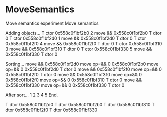 # MoveSemantics
Move semantics experiment
Move semantics

Adding objects...
T ctor 0x558c0f1bf2b0 2
move && 0x558c0f1bf2b0
T dtor 0
T ctor 0x558c0f1bf2d0 1
move && 0x558c0f1bf2d0
T dtor 0
T ctor 0x558c0f1bf2f0 4
move && 0x558c0f1bf2f0
T dtor 0
T ctor 0x558c0f1bf310 3
move && 0x558c0f1bf310
T dtor 0
T ctor 0x558c0f1bf330 5
move && 0x558c0f1bf330
T dtor 0

Sorting...
move && 0x558c0f1bf2d0
move op=&& 0 0x558c0f1bf2b0
move op=&& 0 0x558c0f1bf2d0
T dtor 0
move && 0x558c0f1bf2f0
move op=&& 0 0x558c0f1bf2f0
T dtor 0
move && 0x558c0f1bf310
move op=&& 0 0x558c0f1bf2f0
move op=&& 0 0x558c0f1bf310
T dtor 0
move && 0x558c0f1bf330
move op=&& 0 0x558c0f1bf330
T dtor 0

After sort...
1
2
3
4
5
End.

T dtor 0x558c0f1bf2d0
T dtor 0x558c0f1bf2b0
T dtor 0x558c0f1bf310
T dtor 0x558c0f1bf2f0
T dtor 0x558c0f1bf330
